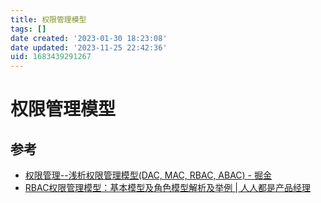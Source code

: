 ```yaml
---
title: 权限管理模型
tags: []
date created: '2023-01-30 18:23:08'
date updated: '2023-11-25 22:42:36'
uid: 1683439291267
---
```


# 权限管理模型

## 参考

- [权限管理--浅析权限管理模型(DAC, MAC, RBAC, ABAC) - 掘金](https://juejin.cn/post/6844904056876433416)
- [RBAC权限管理模型：基本模型及角色模型解析及举例 | 人人都是产品经理](https://www.woshipm.com/pd/440765.html)
